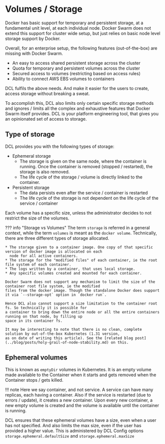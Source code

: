 # Volumes / Storage

Docker has basic support for temporary and persistent storage, at a fundamental unit level, at each individual
node. Docker Swarm does not extend this support for cluster wide setup, but just relies on basic node level
storage support by Docker.

Overall, for an enterprise setup, the following features (out-of-the-box) are missing with Docker Swarm.

* An easy to access shared persistent storage across the cluster
* Quota for temporary and persistent volumes across the cluster
* Secured access to volumes (restricting based on access rules)
* Ability to connect AWS EBS volumes to containers

DCL fulfils the above needs. And make it easier for the users to create, access storage without breaking a sweat.

To accomplish this, DCL also limits only certain specific storage methods and ignores / limits all the complex and
exhaustive features that Docker Swarm itself provides. DCL is your platform engineering tool, that gives you
an opinionated set of access to storage.

## Type of storage

DCL provides you with the following types of storage:

* Ephemeral storage
    - The storage is given on the same node, where the container is running. Once the container
    is removed (stopped / restarted), the storage is also removed.
    - The life cycle of the storage / volume is directly linked to the container.
* Persistent storage
    - The data persists even after the service / container is restarted
    - The life cycle of the storage is not dependent on the life cycle of the service / container

Each volume has a specific size, unless the administrator decides to not restrict the size of the volumes.

??? info "Storage vs Volumes"
    The term `storage`  is referred in a general context, while the term `volumes` is meant as the `docker volume`.
    Technically, there are three different types of storage allocated.

    * The storage given to a container image. One copy of that specific version of docker image is allocated on each
      node for all active containers.
    * The storage for the "modified files" of each container, ie the root file system of each container.
    * The logs written by a container, that uses local storage.
    * Any specific volumes created and mounted for each container.

    Docker Swarm does not support any mechanism to limit the size of the container root file system, ie the modified
    files from the docker image. Though the standalone Docker does support it via `--storage-opt` option in `docker run`.

    Hence DCL also cannot support a size limitation to the container root fs. So technically it is possible for
    a container to bring down the entire node or all the entire containers running on that node, by filling up
    space in its container fs.

    It may be interesting to note that there is no clean, complete solution by out-of-the-box Kubernetes (1.31 version,
    as on date of writing this article). See the [related blog post](../blog/posts/holy-grail-of-node-stability.md) on this.


## Ephemeral volumes


This is known as `emptyDir` volumes in Kubernetes. It is an empty volume made available to the Container when it
starts and gets removed when the Container stops / gets killed.

!!! note 
    Here we say container, and not service. A service can have many replicas, each having a container. Also if the service 
    is restarted (due to errors / update), it creates a new container. Upon every new container, a new empty volume 
    is created and the volume is available until the container is running.

DCL ensures that these ephemeral volumes have a size, even when a user has not specified. And also limits the max
size, even if the user has provided a higher value. This is administered by DCL Config options 
`storage.ephemeral.defaultSize` and `storage.ephemeral.maxSize`








